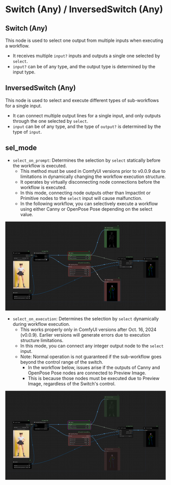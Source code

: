 # Switch (Any) / InversedSwitch (Any)

## Switch (Any)

This node is used to select one output from multiple inputs when executing a workflow.

* It receives multiple `input?` inputs and outputs a single one selected by `select`.
* `input?` can be of any type, and the output type is determined by the input type.

## InversedSwitch (Any)

This node is used to select and execute different types of sub-workflows for a single input.

* It can connect multiple output lines for a single input, and only outputs through the one selected by `select`.
* `input` can be of any type, and the type of `output?` is determined by the type of `input`.

## sel_mode

* `select_on_prompt`: Determines the selection by `select` statically before the workflow is executed.
    * This method must be used in ComfyUI versions prior to v0.0.9 due to limitations in dynamically changing the workflow execution structure.
    * It operates by virtually disconnecting node connections before the workflow is executed.
    * In this mode, connecting node outputs other than ImpactInt or Primitive nodes to the `select` input will cause malfunction.
    * In the following workflow, you can selectively execute a workflow using either Canny or OpenPose Pose depending on the select value.

![static](select_on_prompt.png)

* `select_on_execution`: Determines the selection by `select` dynamically during workflow execution.
    * This works properly only in ComfyUI versions after Oct. 16, 2024 (v0.0.9). Earlier versions will generate errors due to execution structure limitations.
    * In this mode, you can connect any integer output node to the `select` input.
    * Note: Normal operation is not guaranteed if the sub-workflow goes beyond the control range of the switch.
        * In the workflow below, issues arise if the outputs of Canny and OpenPose Pose nodes are connected to Preview Image.
        * This is because those nodes must be executed due to Preview Image, regardless of the Switch's control.

![dynamic](select_on_execution.png)
